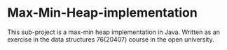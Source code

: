 # Max-Min-Heap-implementation
This sub-project is a max-min heap implementation in Java. 
Written as an exercise in the data structures 76(20407) course in the open university.
